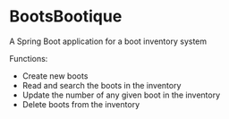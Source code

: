 # BootsBootique
A Spring Boot application for a boot inventory system

Functions:
- Create new boots
- Read and search the boots in the inventory
- Update the number of any given boot in the inventory
- Delete boots from the inventory
